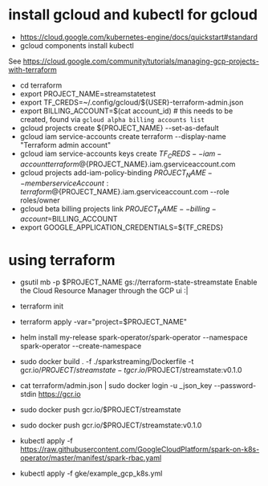 # install gcloud and kubectl for gcloud

* https://cloud.google.com/kubernetes-engine/docs/quickstart#standard
* gcloud components install kubectl

See https://cloud.google.com/community/tutorials/managing-gcp-projects-with-terraform


* cd terraform
* export PROJECT_NAME=streamstatetest
* export TF_CREDS=~/.config/gcloud/${USER}-terraform-admin.json
* export BILLING_ACCOUNT=$(cat account_id) # this needs to be created, found via `gcloud alpha billing accounts list`
* gcloud projects create ${PROJECT_NAME}  --set-as-default
* gcloud iam service-accounts create terraform --display-name "Terraform admin account"
* gcloud iam service-accounts keys create ${TF_CREDS} --iam-account terraform@${PROJECT_NAME}.iam.gserviceaccount.com
* gcloud projects add-iam-policy-binding ${PROJECT_NAME} --member serviceAccount:terraform@${PROJECT_NAME}.iam.gserviceaccount.com --role roles/owner
* gcloud beta billing projects link $PROJECT_NAME --billing-account=$BILLING_ACCOUNT
* export GOOGLE_APPLICATION_CREDENTIALS=${TF_CREDS}


# using terraform
* gsutil mb -p $PROJECT_NAME gs://terraform-state-streamstate
Enable the Cloud Resource Manager through the GCP ui :|
* terraform init
* terraform apply -var="project=$PROJECT_NAME"
* helm install my-release spark-operator/spark-operator --namespace spark-operator --create-namespace

* sudo docker build .  -f ./sparkstreaming/Dockerfile -t gcr.io/$PROJECT/streamstate -t gcr.io/$PROJECT/streamstate:v0.1.0
* cat terraform/admin.json | sudo docker login -u _json_key --password-stdin https://gcr.io
* sudo docker push gcr.io/$PROJECT/streamstate
* sudo docker push gcr.io/$PROJECT/streamstate:v0.1.0



* kubectl apply -f https://raw.githubusercontent.com/GoogleCloudPlatform/spark-on-k8s-operator/master/manifest/spark-rbac.yaml
* kubectl apply -f gke/example_gcp_k8s.yml


